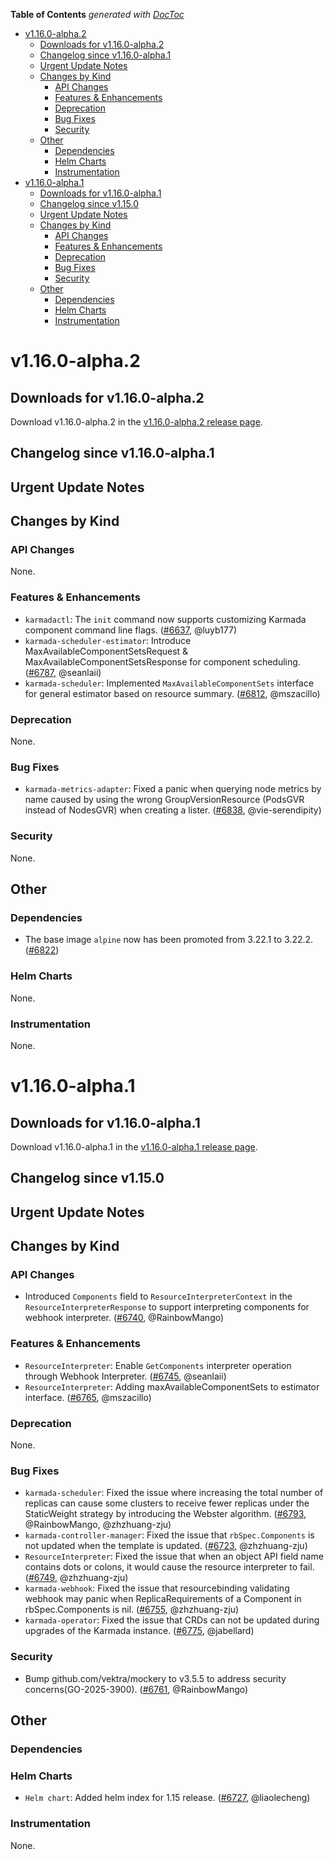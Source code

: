 <!-- START doctoc generated TOC please keep comment here to allow auto update -->
<!-- DON'T EDIT THIS SECTION, INSTEAD RE-RUN doctoc TO UPDATE -->
**Table of Contents**  *generated with [DocToc](https://github.com/thlorenz/doctoc)*

- [v1.16.0-alpha.2](#v1160-alpha2)
  - [Downloads for v1.16.0-alpha.2](#downloads-for-v1160-alpha2)
  - [Changelog since v1.16.0-alpha.1](#changelog-since-v1160-alpha1)
  - [Urgent Update Notes](#urgent-update-notes)
  - [Changes by Kind](#changes-by-kind)
    - [API Changes](#api-changes)
    - [Features & Enhancements](#features--enhancements)
    - [Deprecation](#deprecation)
    - [Bug Fixes](#bug-fixes)
    - [Security](#security)
  - [Other](#other)
    - [Dependencies](#dependencies)
    - [Helm Charts](#helm-charts)
    - [Instrumentation](#instrumentation)
- [v1.16.0-alpha.1](#v1160-alpha1)
  - [Downloads for v1.16.0-alpha.1](#downloads-for-v1160-alpha1)
  - [Changelog since v1.15.0](#changelog-since-v1150)
  - [Urgent Update Notes](#urgent-update-notes-1)
  - [Changes by Kind](#changes-by-kind-1)
    - [API Changes](#api-changes-1)
    - [Features & Enhancements](#features--enhancements-1)
    - [Deprecation](#deprecation-1)
    - [Bug Fixes](#bug-fixes-1)
    - [Security](#security-1)
  - [Other](#other-1)
    - [Dependencies](#dependencies-1)
    - [Helm Charts](#helm-charts-1)
    - [Instrumentation](#instrumentation-1)

<!-- END doctoc generated TOC please keep comment here to allow auto update -->

# v1.16.0-alpha.2
## Downloads for v1.16.0-alpha.2

Download v1.16.0-alpha.2 in the [v1.16.0-alpha.2 release page](https://github.com/karmada-io/karmada/releases/tag/v1.16.0-alpha.2).

## Changelog since v1.16.0-alpha.1

## Urgent Update Notes

## Changes by Kind

### API Changes
None.

### Features & Enhancements
- `karmadactl`: The `init` command now supports customizing Karmada component command line flags. ([#6637](https://github.com/karmada-io/karmada/pull/6637), @luyb177)
- `karmada-scheduler-estimator`: Introduce MaxAvailableComponentSetsRequest & MaxAvailableComponentSetsResponse for component scheduling. ([#6787](https://github.com/karmada-io/karmada/pull/6787), @seanlaii)
- `karmada-scheduler`: Implemented `MaxAvailableComponentSets` interface for general estimator based on resource summary. ([#6812](https://github.com/karmada-io/karmada/pull/6812), @mszacillo)

### Deprecation
None.

### Bug Fixes
- `karmada-metrics-adapter`: Fixed a panic when querying node metrics by name caused by using the wrong GroupVersionResource (PodsGVR instead of NodesGVR) when creating a lister. ([#6838](https://github.com/karmada-io/karmada/pull/6838), @vie-serendipity)

### Security
None.

## Other
### Dependencies
- The base image `alpine` now has been promoted from 3.22.1 to 3.22.2. ([#6822](https://github.com/karmada-io/karmada/pull/6822))

### Helm Charts
None.

### Instrumentation
None.

# v1.16.0-alpha.1
## Downloads for v1.16.0-alpha.1

Download v1.16.0-alpha.1 in the [v1.16.0-alpha.1 release page](https://github.com/karmada-io/karmada/releases/tag/v1.16.0-alpha.1).

## Changelog since v1.15.0

## Urgent Update Notes

## Changes by Kind

### API Changes
- Introduced `Components` field to `ResourceInterpreterContext` in the `ResourceInterpreterResponse` to support interpreting components for webhook interpreter. ([#6740](https://github.com/karmada-io/karmada/pull/6740), @RainbowMango)

### Features & Enhancements
- `ResourceInterpreter`: Enable `GetComponents` interpreter operation through Webhook Interpreter. ([#6745](https://github.com/karmada-io/karmada/pull/6745), @seanlaii)
- `ResourceInterpreter`: Adding maxAvailableComponentSets to estimator interface. ([#6765](https://github.com/karmada-io/karmada/pull/6765), @mszacillo)

### Deprecation
None.

### Bug Fixes
- `karmada-scheduler`: Fixed the issue where increasing the total number of replicas can cause some clusters to receive fewer replicas under the StaticWeight strategy by introducing the Webster algorithm. ([#6793](https://github.com/karmada-io/karmada/pull/6793), @RainbowMango, @zhzhuang-zju)
- `karmada-controller-manager`: Fixed the issue that `rbSpec.Components` is not updated when the template is updated. ([#6723](https://github.com/karmada-io/karmada/pull/6723), @zhzhuang-zju)
- `ResourceInterpreter`: Fixed the issue that when an object API field name contains dots or colons, it would cause the resource interpreter to fail. ([#6749](https://github.com/karmada-io/karmada/pull/6749), @zhzhuang-zju)
- `karmada-webhook`: Fixed the issue that resourcebinding validating webhook may panic when ReplicaRequirements of a Component in rbSpec.Components is nil. ([#6755](https://github.com/karmada-io/karmada/pull/6755), @zhzhuang-zju)
- `karmada-operator`: Fixed the issue that CRDs can not be updated during upgrades of the Karmada instance. ([#6775](https://github.com/karmada-io/karmada/pull/6775), @jabellard)

### Security
- Bump github.com/vektra/mockery to v3.5.5 to address security concerns(GO-2025-3900). ([#6761](https://github.com/karmada-io/karmada/pull/6761), @RainbowMango)

## Other
### Dependencies

### Helm Charts
- `Helm chart`: Added helm index for 1.15 release. ([#6727](https://github.com/karmada-io/karmada/pull/6727), @liaolecheng)

### Instrumentation
None.
